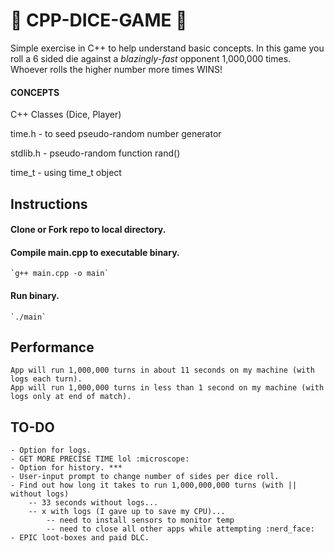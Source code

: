 # :game_die: CPP-DICE-GAME :game_die:

Simple exercise in C++ to help understand basic concepts.  In this game you roll a 6 sided die against a *blazingly-fast* opponent 1,000,000 times.  Whoever rolls the higher number more times WINS!


#### CONCEPTS

C++ Classes (Dice, Player)

time.h - to seed pseudo-random number generator

stdlib.h - pseudo-random function rand()

time_t - using time_t object


## Instructions

#### Clone or Fork repo to local directory.
#### Compile main.cpp to executable binary.
    `g++ main.cpp -o main`
#### Run binary.
    `./main`

## Performance

    App will run 1,000,000 turns in about 11 seconds on my machine (with logs each turn).
    App will run 1,000,000 turns in less than 1 second on my machine (with logs only at end of match).

## TO-DO

    - Option for logs.
    - GET MORE PRECISE TIME lol :microscope:
    - Option for history. ***
    - User-input prompt to change number of sides per dice roll.
    - Find out how long it takes to run 1,000,000,000 turns (with || without logs)
        -- 33 seconds without logs...
        -- x with logs (I gave up to save my CPU)...
            -- need to install sensors to monitor temp
            -- need to close all other apps while attempting :nerd_face:
    - EPIC loot-boxes and paid DLC.